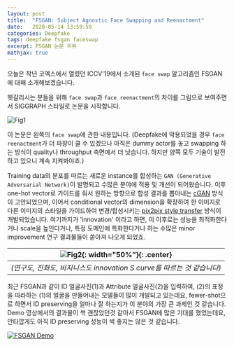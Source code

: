 ```yaml
---
layout: post
title:  "FSGAN: Subject Agnostic Face Swapping and Reenactment"
date:   2020-05-14 13:59:59
categories: Deepfake
tags: deepfake fsgan faceswap 
excerpt: FSGAN 논문 리뷰
mathjax: true
---
```


오늘은 작년 코엑스에서 열렸던 ICCV'19에서 소개된 `face swap` 알고리즘인 FSGAN에 대해 소개해보겠습니다.


헷갈리시는 분들을 위해 `face swap`과 `face reenactment`의 차이를 그림으로 보여주면서 SIGGRAPH 스타일로 논문을 시작합니다.

![Fig1](https://jiryang.github.io/img/faceswap_vs_facereenactment.JPG "Face Swap vs. Face Reenactment")


이 논문은 왼쪽의 `face swap`에 관한 내용입니다.
(Deepfake에 악용되었을 경우 `face reenactment`가 더 파장이 클 수 있겠으나 아직은 dummy actor를 놓고 swapping 하는 방식이 quality나 throughput 측면에서 더 낫습니다. 하지만 양쪽 모두 기술이 발전하고 있으니 계속 지켜봐야죠.)


Training data의 분포를 따르는 새로운 instance를 합성하는 `GAN (Generative Adversarial Network)`이 발명되고 수많은 분야에 적용 및 개선이 되어왔습니다. 이후 one-hot vector로 가이드를 줘서 원하는 방향으로 합성 결과를 뽑아내는 [cGAN](https://arxiv.org/pdf/1411.1784.pdf) 방식이 고안되었으며, 이어서 conditional vector의 dimension을 확장하여 한 이미지로 다른 이미지의 스타일을 가이드하여 변경/합성시키는 [pix2pix style transfer](https://arxiv.org/pdf/1611.07004.pdf) 방식이 개발되었습니다. 여기까지가 'innovation' 이라고 하면, 이 이후로는 성능을 최적화한다거나 scale을 높인다거나, 특정 도메인에 특화한다거나 하는 수많은 minor improvement 연구 결과물들이 쏟아져 나오게 되었죠.

| ![Fig2](https://jiryang.github.io/img/tech_s_curve.png "Innovation S-Curve"){: width="50%"}{: .center} |
|:--:|
|*(연구도, 진화도, 비지니스도 innovation S curve를 따르는 것 같습니다)*|


최근 FSGAN과 같이 ID 얼굴사진(1)과 Attribute 얼굴사진(2)을 입력하여, (2)의 표정을 따라하는 (1)의 얼굴을 만들어내는 모델들이 많이 개발되고 있는데요, fewer-shot으로 하면서 ID preserving을 얼마나 잘 하는지가 이 분야의 가장 큰 과제인 것 같습니다. Demo 영상에서의 결과물이 썩 괜찮았던것 같아서 FSGAN에 많은 기대를 했었는데요, 안타깝게도 아직 ID preserving 성능이 썩 좋지는 않은 것 같습니다.

[![FSGAN Demo](https://jiryang.github.io/img/fsgan_demo.PNG)](https://www.youtube.com/watch?v=BsITEVX6hkE)




